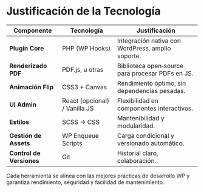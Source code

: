 # Justificación de la Tecnología

| Componente               | Tecnología                    | Justificación                                     |
| ------------------------ | ----------------------------- | ------------------------------------------------- |
| **Plugin Core**          | PHP (WP Hooks)                | Integración nativa con WordPress, amplio soporte. |
| **Renderizado PDF**      | PDF.js, u otras               | Biblioteca open‑source para procesar PDFs en JS.  |
| **Animación Flip**       | CSS3 + Canvas                 | Rendimiento óptimo; sin dependencias pesadas.     |
| **UI Admin**             | React (opcional) / Vanilla JS | Flexibilidad en componentes interactivos.         |
| **Estilos**              | SCSS → CSS                    | Mantenibilidad y modularidad.                     |
| **Gestión de Assets**    | WP Enqueue Scripts            | Carga condicional y versionado automático.        |
| **Control de Versiones** | Git                           | Historial claro, colaboración.                    |

Cada herramienta se alinea con las mejores prácticas de desarrollo WP y garantiza rendimiento, seguridad y facilidad de mantenimiento.
